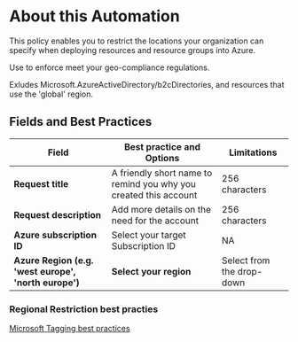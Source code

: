 # About this Automation

This policy enables you to restrict the locations your organization can specify when deploying resources and resource groups into Azure. 

Use to enforce meet your geo-compliance regulations. 

Exludes Microsoft.AzureActiveDirectory/b2cDirectories, and resources that use the 'global' region.


## Fields and Best Practices

| Field         | Best practice and Options      | Limitations |
| ------------- | --------------------------------- |-|
| **Request title**       | A friendly short name to remind you why you created this account         | 256 characters|
| **Request description**        | Add more details on the need for the account          |256 characters |
| **Azure subscription ID** | Select your target Subscription ID | NA |
| **Azure Region (e.g. 'west europe', 'north europe')** | **Select your region**  | Select from the drop-down |


### Regional Restriction best practies

[Microsoft Tagging best practices](https://learn.microsoft.com/en-us/azure/cloud-adoption-framework/ready/azure-best-practices/naming-and-tagging)



